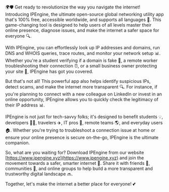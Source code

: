 🌍🛡️ Get ready to revolutionize the way you navigate the internet! Introducing IPEngine, the ultimate open-source global networking utility app that's 100% free, accessible worldwide, and supports all languages 📣. This game-changing tool is designed to help users of all levels master their online presence, diagnose issues, and make the internet a safer space for everyone 🔍.

With IPEngine, you can effortlessly look up IP addresses and domains, run DNS and WHOIS queries, trace routes, and monitor your network setup 📊. Whether you're a student verifying if a domain is fake 💸, a remote worker troubleshooting their connection ⏰, or a small business owner protecting your site 🚀, IPEngine has got you covered.

But that's not all! This powerful app also helps identify suspicious IPs, detect scams, and make the internet more transparent 🔍. For instance, if you're planning to connect with a new colleague on LinkedIn or invest in an online opportunity, IPEngine allows you to quickly check the legitimacy of their IP address 📊.

IPEngine is not just for tech-savvy folks; it's designed to benefit students 💡, developers 👩‍💻, travelers ✈️, IT pros 🤖, remote teams 🌎, and everyday users 🏠. Whether you're trying to troubleshoot a connection issue at home or ensure your online presence is secure on-the-go, IPEngine is the ultimate companion.

So, what are you waiting for? Download IPEngine from our website [https://www.ipengine.xyz](https://www.ipengine.xyz) and join the movement towards a safer, smarter internet 🚀. Share it with friends 👫, communities 💬, and online groups to help build a more transparent and trustworthy digital landscape 🔜.

Together, let's make the internet a better place for everyone! 💕